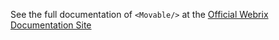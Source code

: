 See the full documentation of `<Movable/>` at the 
[Official Webrix Documentation Site](https://webrix.amdocs.com/docs/components/movable)